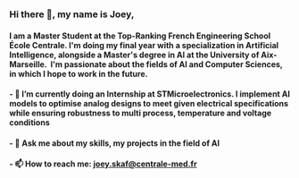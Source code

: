 ### Hi there 👋, my name is Joey,

#### I am a Master Student at the Top-Ranking French Engineering School École Centrale. I'm doing my final year with a specialization in Artificial Intelligence, alongside a Master's degree in AI at the University of Aix-Marseille.  I'm passionate about the fields of AI and Computer Sciences, in which I hope to work in the future.  

#### - 🔭 I’m currently doing an Internship at STMicroelectronics. I implement AI models to optimise analog designs to meet given electrical specifications while ensuring robustness to multi process, temperature and voltage conditions
#### - 💬 Ask me about my skills, my projects in the field of AI
#### - 📫 How to reach me: joey.skaf@centrale-med.fr

<!--
**jskaf34/jskaf34** is a ✨ _special_ ✨ repository because its `README.md` (this file) appears on your GitHub profile.

Here are some ideas to get you started:

- 🔭 I’m currently working on ...
- 🌱 I’m currently learning ...
- 👯 I’m looking to collaborate on ...
- 🤔 I’m looking for help with ...
- 💬 Ask me about ...
- 📫 How to reach me: ...
- 😄 Pronouns: ...
- ⚡ Fun fact: ...
-->
